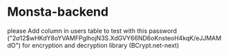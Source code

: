# Monsta-backend
please Add column in users table to test with this password ("$2a$12$wHKdY8oYVAMFPglhojN3S.XdGVY66ND6oKnsteoH4kqK/eJJMAMdO") for encryption and decryption library (BCrypt.net-next)
